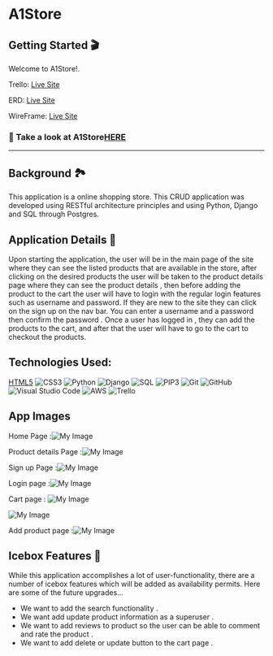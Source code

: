 # A1Store

## Getting Started 🎬
Welcome to A1Store!. 

Trello:
[Live Site](https://trello.com/b/vjz8EDY9/e-commerce-app)

ERD:
[Live Site](https://app.diagrams.net/#G1gaygTDP8V32IarWu4_VJDRAboIjeeqkq)

WireFrame:
[Live Site](https://app.diagrams.net/?libs=general;mockups#G12rdSeBlGL9dtKzyuwJocq4StWuaaWaHT)
### 👀  Take a look at A1Store[HERE](https://)
---

## Background 🏞

This application is a online shopping store.
This CRUD application was developed using RESTful architecture principles and using Python, Django and SQL through Postgres.

## Application Details 📝

Upon starting the application, the user will be in the main page of the site where they can see the listed products that are available in the store, after clicking on the desired products the user will be taken to the product details page where they can see the product details , then before adding the product to the cart the user will have to login with the regular login features such as username and password. If they are new to the site they can click on the sign up on the nav bar. You can enter a username and a password then confirm the password .
Once a user has logged in , they can add the products to the cart, and after that the user will have to go to the cart to checkout the products. 


## Technologies Used:
[HTML5](https://img.shields.io/badge/html5-%23E34F26.svg?style=for-the-badge&logo=html5&logoColor=white)
![CSS3](https://img.shields.io/badge/css3-%231572B6.svg?style=for-the-badge&logo=css3&logoColor=white)
![Python](https://img.shields.io/badge/python-%23323330.svg?style=for-the-badge&logo=python&logoColor=%23F7DF1E)
![Django](https://img.shields.io/badge/django-6DA55F?style=for-the-badge&logo=django&logoColor=white)
![SQL](https://img.shields.io/badge/SQL-%234ea94b.svg?style=for-the-badge&logo=sql&logoColor=white)
![PIP3](https://img.shields.io/badge/pip3-%23000000.svg?style=for-the-badge&logo=pip3&logoColor=white)
![Git](https://img.shields.io/badge/git-%23F05033.svg?style=for-the-badge&logo=git&logoColor=white)
![GitHub](https://img.shields.io/badge/github-%23121011.svg?style=for-the-badge&logo=github&logoColor=white)
![Visual Studio Code](https://img.shields.io/badge/Visual%20Studio%20Code-0078d7.svg?style=for-the-badge&logo=visual-studio-code&logoColor=white)
![AWS](https://img.shields.io/badge/AWS-%23000000.svg?style=for-the-badge&logo=aws&logoColor=white)
![Trello](https://img.shields.io/badge/Trello-%23026AA7.svg?style=for-the-badge&logo=Trello&logoColor=white)


## App Images


Home Page :![My Image](/A1Store/main_app/static/images/Screenshot%202023-01-14%20at%2012.48.32%20AM.png)

Product details Page :![My Image](/A1Store/main_app/static/images/Screenshot%202023-01-14%20at%2012.52.24%20AM.png)

Sign up Page :![My Image](/A1Store/main_app/static/images/Screenshot%202023-01-14%20at%2012.51.14%20AM.png)

Login page :![My Image](/A1Store/main_app/static/images/Screenshot%202023-01-14%20at%2012.48.57%20AM.png)


Cart page :
![My Image](/A1Store/main_app/static/images/Screenshot%202023-01-14%20at%2012.54.09%20AM.png)

![My Image](/A1Store/main_app/static/images/Screenshot%202023-01-14%20at%2012.54.26%20AM.png)

Add product page :![My Image](/A1Store/main_app/static/images/Screenshot%202023-01-14%20at%2012.54.49%20AM.png)


## Icebox Features 🧊

While this application accomplishes a lot of user-functionality, there are a number of icebox features which will be added as availability permits. Here are some of the future upgrades...

- We want to add the search functionality .
- We want add update product information as a superuser .
- We want to add reviews to product so the user can be able to comment and rate the product .
- We want to add delete or update button to the cart page .







